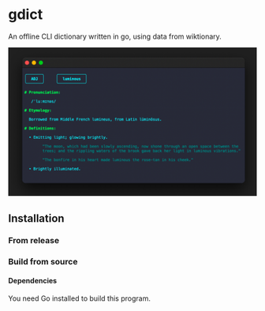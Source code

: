 # gdict
An offline CLI dictionary written in go, using data from wiktionary.

![screenshot.png](https://raw.githubusercontent.com/Lodobo/gdict/main/screenshot.png)

## Installation
### From release
### Build from source
#### Dependencies
You need Go installed to build this program.
